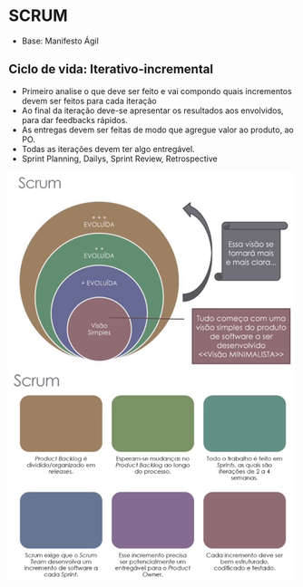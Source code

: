 # SCRUM

* Base: Manifesto Ágil
## Ciclo de vida: Iterativo-incremental
* Primeiro analise o que deve ser feito e vai compondo quais incrementos devem ser feitos para cada iteração
* Ao final da iteração deve-se apresentar os resultados aos envolvidos, para dar feedbacks rápidos.
* As entregas devem ser feitas de modo que agregue valor ao produto, ao PO.
* Todas as iterações devem ter algo entregável.
* Sprint Planning, Dailys, Sprint Review, Retrospective

![scrum](../../imagens/scrum.png)
![scrum1](../../imagens/scrum1.png)